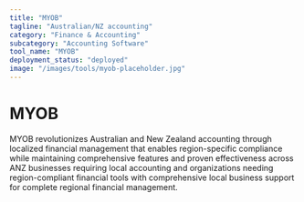 ```yaml
---
title: "MYOB"
tagline: "Australian/NZ accounting"
category: "Finance & Accounting"
subcategory: "Accounting Software"
tool_name: "MYOB"
deployment_status: "deployed"
image: "/images/tools/myob-placeholder.jpg"
---
```


# MYOB

MYOB revolutionizes Australian and New Zealand accounting through localized financial management that enables region-specific compliance while maintaining comprehensive features and proven effectiveness across ANZ businesses requiring local accounting and organizations needing region-compliant financial tools with comprehensive local business support for complete regional financial management.